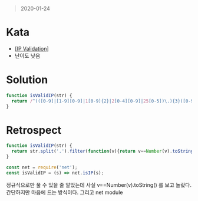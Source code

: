 > 2020-01-24
# Kata
- [[IP Validation]](https://www.codewars.com/kata/515decfd9dcfc23bb6000006/javascript)
- 난이도 낮음

# Solution
```javascript
function isValidIP(str) {
  return /^(([0-9]|[1-9][0-9]|1[0-9]{2}|2[0-4][0-9]|25[0-5])\.){3}([0-9]|[1-9][0-9]|1[0-9]{2}|2[0-4][0-9]|25[0-5])$/.test(str)
}
```
# Retrospect
```javascript
function isValidIP(str) {
  return str.split('.').filter(function(v){return v==Number(v).toString() && Number(v)<256}).length==4;
}

const net = require('net');
const isValidIP = (s) => net.isIP(s);
```
정규식으로만 풀 수 있을 줄 알았는데 사실 v==Number(v).toString() 를 보고 놀랐다. 간단하지만 마음에 드는 방식이다.
그리고 net module 
